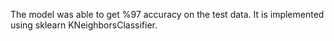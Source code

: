 The model was able to get %97 accuracy on the test data. It is implemented using sklearn KNeighborsClassifier.
